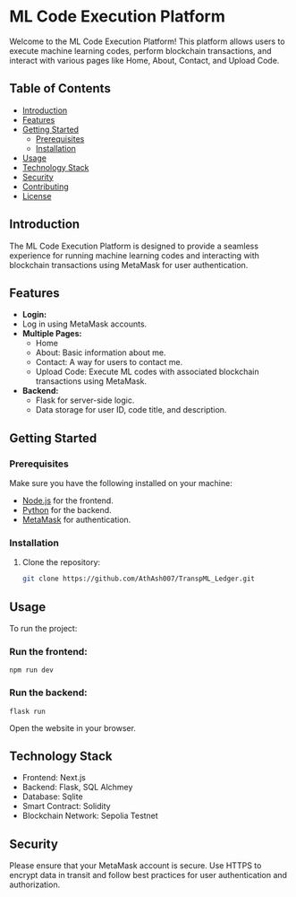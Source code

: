 # ML Code Execution Platform

Welcome to the ML Code Execution Platform! This platform allows users to execute machine learning codes, perform blockchain transactions, and interact with various pages like Home, About, Contact, and Upload Code.

## Table of Contents
- [Introduction](#introduction)
- [Features](#features)
- [Getting Started](#getting-started)
  - [Prerequisites](#prerequisites)
  - [Installation](#installation)
- [Usage](#usage)
- [Technology Stack](#technology-stack)
- [Security](#security)
- [Contributing](#contributing)
- [License](#license)

## Introduction

The ML Code Execution Platform is designed to provide a seamless experience for running machine learning codes and interacting with blockchain transactions using MetaMask for user authentication.

## Features

- **Login:**
- Log in using MetaMask accounts.
- **Multiple Pages:**
  - Home
  - About: Basic information about me.
  - Contact: A way for users to contact me.
  - Upload Code: Execute ML codes with associated blockchain transactions using MetaMask.
- **Backend:**
  - Flask for server-side logic.
  - Data storage for user ID, code title, and description.

## Getting Started

### Prerequisites

Make sure you have the following installed on your machine:

- [Node.js](https://nodejs.org/) for the frontend.
- [Python](https://www.python.org/) for the backend.
- [MetaMask](https://metamask.io/) for authentication.

### Installation

1. Clone the repository:

   ```bash
   git clone https://github.com/AthAsh007/TranspML_Ledger.git

## Usage
To run the project:

### Run the frontend:

    
    npm run dev

### Run the backend:
    
    
    flask run

Open the website in your browser.

## Technology Stack
 - Frontend: Next.js
 - Backend: Flask, SQL Alchmey
 - Database: Sqlite
 - Smart Contract: Solidity
 - Blockchain Network: Sepolia Testnet

## Security
Please ensure that your MetaMask account is secure. Use HTTPS to encrypt data in transit and follow best practices for user authentication and authorization.








